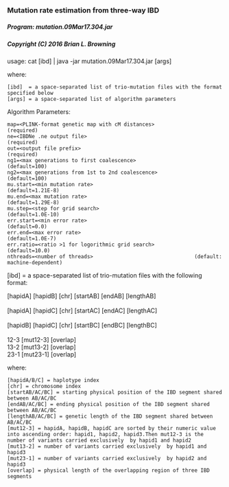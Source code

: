 ### Mutation rate estimation from three-way IBD

##### Program: mutation.09Mar17.304.jar

##### Copyright (C) 2016 Brian L. Browning

usage: cat [ibd] | java -jar mutation.09Mar17.304.jar [args]

  where:

    [ibd]  = a space-separated list of trio-mutation files with the format specified below
    [args] = a space-separated list of algorithm parameters

Algorithm Parameters:

    map=<PLINK-format genetic map with cM distances> 	   		 (required)
    ne=<IBDNe .ne output file>                       			 (required)
    out=<output file prefix>                        			 (required)
    ng1=<max generations to first coalescence>        		 	 (default=100)
    ng2=<max generations from 1st to 2nd coalescence> 			 (default=100)
    mu.start=<min mutation rate>                     			 (default=1.21E-8)
    mu.end=<max mutation rate>                       			 (default=1.29E-8)
    mu.step=<step for grid search>                  			 (default=1.0E-10)
    err.start=<min error rate>                        			 (default=0.0)
    err.end=<max error rate>                          			 (default=1.0E-7)
    err.ratio=<ratio >1 for logorithmic grid search>  			 (default=10.0)
    nthreads=<number of threads>                     			 (default: machine-dependent)



[ibd]  = a space-separated list of trio-mutation files with the following format:

[hapidA] [hapidB] [chr] [startAB] [endAB] [lengthAB] <br/>	
[hapidA] [hapidC] [chr] [startAC] [endAC] [lengthAC] <br/>	
[hapidB] [hapidC] [chr] [startBC] [endBC] [lengthBC] <br/>	
12-3 	[mut12-3]	[overlap] <br/>	
13-2	[mut13-2]	[overlap] <br/>	
23-1	[mut23-1]	[overlap] <br/>
  
  where:
  
    [hapidA/B/C] = haplotype index 
    [chr] = chromosome index 
    [startAB/AC/BC] = starting physical position of the IBD segment shared between AB/AC/BC
    [endAB/AC/BC] = ending physical position of the IBD segment shared between AB/AC/BC
    [lengthAB/AC/BC] = genetic length of the IBD segment shared between AB/AC/BC
    [mut12-3] = hapidA, hapidB, hapidC are sorted by their numeric value into ascending order: hapid1, hapid2, hapid3.Then mut12-3 is the number of variants carried exclusively  by hapid1 and hapid2 
    [mut13-2] = number of variants carried exclusively  by hapid1 and hapid3
    [mut23-1] = number of variants carried exclusively  by hapid2 and hapid3 
    [overlap] = physical length of the overlapping region of three IBD segments
